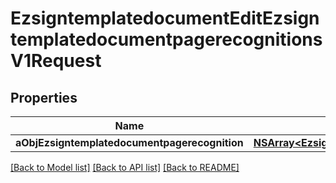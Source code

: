 # EzsigntemplatedocumentEditEzsigntemplatedocumentpagerecognitionsV1Request

## Properties
Name | Type | Description | Notes
------------ | ------------- | ------------- | -------------
**aObjEzsigntemplatedocumentpagerecognition** | [**NSArray&lt;EzsigntemplatedocumentpagerecognitionRequestCompound&gt;***](EzsigntemplatedocumentpagerecognitionRequestCompound.md) |  | 

[[Back to Model list]](../README.md#documentation-for-models) [[Back to API list]](../README.md#documentation-for-api-endpoints) [[Back to README]](../README.md)



